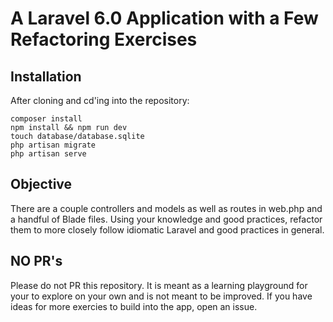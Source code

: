# A Laravel 6.0 Application with a Few Refactoring Exercises

## Installation
After cloning and cd'ing into the repository:
```
composer install
npm install && npm run dev
touch database/database.sqlite
php artisan migrate
php artisan serve
```

## Objective
There are a couple controllers and models as well as routes in web.php and a handful of Blade files. Using your knowledge and good practices, refactor them to more closely follow idiomatic Laravel and good practices in general.

## NO PR's
Please do not PR this repository. It is meant as a learning playground for your to explore on your own and is not meant to be improved. If you have ideas for more exercies to build into the app, open an issue.
